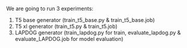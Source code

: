 We are going to run 3 experiments:
1. T5 base generator (train_t5_base.py & train_t5_base.job)
2. T5 xl generator (train_t5.py & train_t5.job)
3. LAPDOG generator (train_lapdog.py for train, evaluate_lapdog.py & evaluate_LAPDOG.job for model evaluation)
